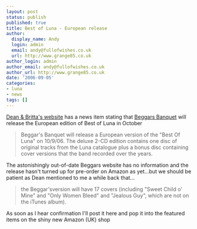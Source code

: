 ```yaml
---
layout: post
status: publish
published: true
title: Best of Luna - European release
author:
  display_name: Andy
  login: admin
  email: andy@fullofwishes.co.uk
  url: http://www.grange85.co.uk
author_login: admin
author_email: andy@fullofwishes.co.uk
author_url: http://www.grange85.co.uk
date: '2006-09-05'
categories:
- luna
- news
tags: []
---
```

<p><a href="http://www.deanandbritta.com">Dean & Britta's website</a> has a news item stating that <a href="http://www.beggars.com">Beggars Banquet</a> will release the European edition of Best of Luna in October</p>
<blockquote><p>Beggar's Banquet will release a European version of the "Best Of Luna" on 10/9/06. The deluxe 2-CD edition contains one disc of original tracks from the Luna catalogue plus a bonus disc containing cover versions that the band recorded over the years.</p></blockquote>
<p>The astonishingly out-of-date Beggars website has no information and the release hasn't turned up for pre-order on Amazon as yet...but we should be patient as Dean mentioned to me a while back that...</p>
<blockquote><p>the Beggar'sversion will have 17 covers (including "Sweet Child o' Mine" and "Only Women Bleed" and "Jealous Guy", which are not on the iTunes album).</p></blockquote>
<p>As soon as I hear confirmation I'll post it here and pop it into the featured items on the shiny new <span class="removed_link" title="http://www.grange85.co.uk/galaxie/shop.php?shop=uk">Amazon (UK) shop</span></p>
